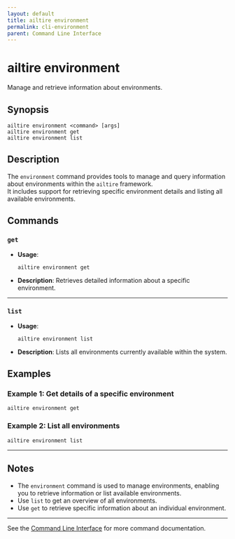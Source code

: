 ```yaml
---
layout: default
title: ailtire environment
permalink: cli-environment
parent: Command Line Interface
---
```


# ailtire environment

Manage and retrieve information about environments.

## Synopsis

```shell
ailtire environment <command> [args]
ailtire environment get
ailtire environment list
```

## Description

The `environment` command provides tools to manage and query information about environments within the `ailtire` framework.  
It includes support for retrieving specific environment details and listing all available environments.

## Commands

### `get`
- **Usage**:
  ```shell
  ailtire environment get
  ```
- **Description**:
  Retrieves detailed information about a specific environment.

---

### `list`
- **Usage**:
  ```shell
  ailtire environment list
  ```
- **Description**:
  Lists all environments currently available within the system.

## Examples

### Example 1: Get details of a specific environment
```shell
ailtire environment get
```

### Example 2: List all environments
```shell
ailtire environment list
```

---

## Notes

- The `environment` command is used to manage environments, enabling you to retrieve information or list available environments.
- Use `list` to get an overview of all environments.
- Use `get` to retrieve specific information about an individual environment.

---

See the [Command Line Interface](../Command%20Line%20Interface) for more command documentation.